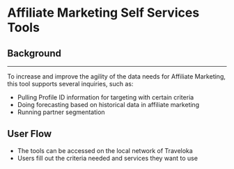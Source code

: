 # Affiliate Marketing Self Services Tools

## Background
---
To increase and improve the agility of the data needs for Affiliate Marketing, this tool supports several inquiries, such as:
- Pulling Profile ID information for targeting with certain criteria
- Doing forecasting based on historical data in affiliate marketing
- Running partner segmentation

## User Flow
- The tools can be accessed on the local network of Traveloka
- Users fill out the criteria needed and services they want to use






